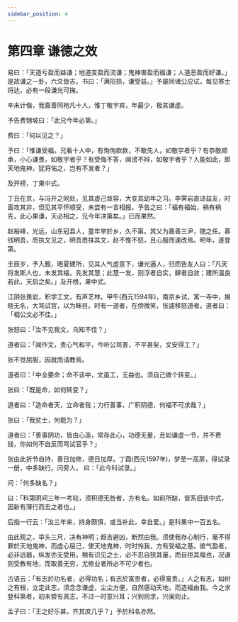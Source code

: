 ```yaml
---
sidebar_position: 4
---
```


# 第四章 谦徳之效

易曰：「天道亏盈而益谦；地道变盈而流谦；鬼神害盈而福谦；人道恶盈而好谦。」是故谦之一卦，六爻皆吉。书曰：「满招损，谦受益。」予屡同诸公应试，每见寒士将达，必有一段谦光可掬。

辛未计偕，我嘉善同袍凡十人，惟丁敬宇宾，年最少，极其谦虚。

予告费锦坡曰：「此兄今年必第。」

费曰：「何以见之？」

予曰：「惟谦受福。兄看十人中，有恂恂款款，不敢先人，如敬宇者乎？有恭敬顺承，小心谦畏，如敬宇者乎？有受侮不答，闻谤不辩，如敬宇者乎？人能如此，即天地鬼神，犹将佑之，岂有不发者？」

及开榜，丁果中式。

丁丑在京，与冯开之同处，见其虚己敛容，大变其幼年之习。李霁岩直谅益友，时面攻其非，但见其平怀顺受，未尝有一言相报。予告之曰：「福有福始，祸有祸先，此心果谦，天必相之，兄今年决第矣。」已而果然。

赵裕峰，光远，山东冠县人，童年举於乡，久不第。其父为嘉善三尹，随之任。慕钱明吾，而执文见之，明吾悉抹其文，赵不惟不怒，且心服而速改焉。明年，遂登第。

壬辰岁，予入觐，晤夏建所，见其人气虚意下，谦光逼人，归而告友人曰：「凡天将发斯人也，未发其福，先发其慧；此慧一发，则浮者自实，肆者自敛；建所温良若此，天启之矣。」及开榜，果中式。

江阴张畏岩，积学工文，有声艺林。甲午(西元1594年)，南京乡试，寓一寺中，揭晓无名，大骂试官，以为眯目。时有一道者，在傍微笑，张遽移怒道者。道者曰：「相公文必不佳。」

张怒曰：「汝不见我文，乌知不佳？」

道者曰：「闻作文，贵心气和平，今听公骂詈，不平甚矣，文安得工？」

张不觉屈服，因就而请教焉。

道者曰：「中全要命；命不该中，文虽工，无益也。须自己做个转变。」

张曰：「既是命，如何转变？」

道者曰：「造命者天，立命者我；力行善事，广积阴德，何福不可求哉？」

张曰：「我贫士，何能为？」

道者曰：「善事阴功，皆由心造，常存此心，功德无量，且如谦虚一节，并不费钱，你如何不自反而骂试官乎？」

张由此折节自持，善日加修，德日加厚。丁酉(西元1597年)，梦至一高房，得试录一册，中多缺行。问旁人， 曰：「此今科试录。」

问：「何多缺名？」

曰：「科第阴间三年一考较，须积德无咎者，方有名。如前所缺，皆系旧该中式，因新有薄行而去之者也。」

后指一行云：「汝三年来，持身颇慎，或当补此，幸自爱。」是科果中一百五名。

由此观之，举头三尺，决有神明；趋吉避凶，断然由我。须使我存心制行，毫不得罪於天地鬼神，而虚心屈己，使天地鬼神，时时怜我，方有受福之基。彼气盈者，必非远器，纵发亦无受用。稍有识见之士，必不忍自狭其量，而自拒其福也，况谦则受教有地，而取善无穷，尤修业者所必不可少者也。

古语云：「有志於功名者，必得功名；有志於富贵者，必得富贵。」人之有志，如树之有根，立定此志，须念念谦虚，尘尘方便，自然感动天地，而造福由我。今之求登科第者，初未尝有真志，不过一时意兴耳；兴到则求，兴阑则止。

孟子曰：「王之好乐甚，齐其庶几乎？」予於科名亦然。

